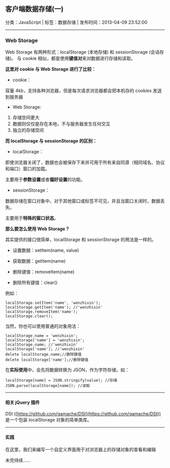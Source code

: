 ## 客户端数据存储(一)

分类：JavaScript | 标签：数据存储 | 发布时间：2013-04-09 23:52:00

___

### Web Storage

Web Storage 有两种形式：localStorage (本地存储) 和 sessionStorage (会话存储)。
与 cookie 相似，都是使用**键值对**来对数据进行存储和读取。

**这里对 cookie 与 Web Storage 进行了比较：**

* cookie：

容量 4kb，支持各种浏览器，但是每次请求浏览器都会把本机存的 cookies 发送到服务器

* Web Storage:

1) 存储空间更大  
2) 数据则仅仅是存在本地，不与服务器发生任何交互  
3) 独立的存储空间

**而 localStorage 与 sessionStorage 的区别：**

* localStorage：

即使浏览器关闭了，数据也会被保存下来并可用于所有来自同源（相同域名、协议和端口）窗口的加载。

主要用于**参数设置**或者**偏好设置**的功能。

* sessionStorage：

数据存储在窗口对象中，对于其他窗口或标签不可见，并且当窗口关闭时，数据丢失。

主要用于**特殊的窗口状态**。

**那么要怎么使用 Web Storage？**

其实提供的接口很简单，localStorage 和 sessionStorage 的用法是一样的。

* 设置数据：setItem(name, value)

* 获取数据：getItem(name)

* 删除键值：removeItem(name)

* 删除所有键值：clear()

例如：

	localStorage.setItem('name', 'wenzhixin');
	localStorage.getItem('name'); //'wenzhixin'
	localStorage.removeItem('name');
	localStorage.clear();

当然，你也可以使用普通的对象用法：

	localStorage.name = 'wenzhixin';
	localStorage['name'] = 'wenzhixin';
	localStorage.name; //'wenzhixin'
	localStorage['name']; //'wenzhixin'
	delete localStorage.name;//删除键值
	delete localStorage['name'];//删除键值
	
在**实际使用**中，会先将数据转换为 JSON，作为字符存储，如：

	localStorage[name] = JSON.stringify(value); //存储
	JSON.parse(localStorage[name]); //读取

___

#### 相关 jQuery 插件

DSt ([https://github.com/gamache/DSt](https://github.com/gamache/DSt)) 是一个包装 localStorage 对象的简单类库。

___

#### 实践

在这里，我们来编写一个自定义界面用于对浏览器上的存储对象的查看和编辑

未完待续......